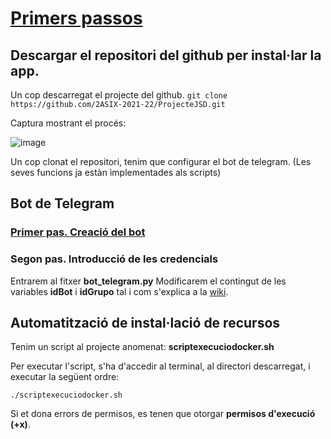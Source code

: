 # [Primers passos](https://2asix-2021-22.github.io/ProjecteJSD/)
## Descargar el repositori del github per instal·lar la app.

Un cop descarregat el projecte del github.
`git clone https://github.com/2ASIX-2021-22/ProjecteJSD.git`

Captura mostrant el procés:

![image](https://user-images.githubusercontent.com/80519737/168882764-e1fbf2ca-2abe-4726-8849-e452d11d59c6.png)

Un cop clonat el repositori, tenim que configurar el bot de telegram. (Les seves funcions ja estàn implementades als scripts)

## Bot de Telegram
### [Primer pas. Creació del bot](https://github.com/2ASIX-2021-22/ProjecteJSD/wiki/05.-Bot-de-Telegram)
### Segon pas. Introducció de les credencials
Entrarem al fitxer **bot_telegram.py**
Modificarem el contingut de les variables **idBot** i **idGrupo** tal i com s'explica a la [wiki](https://github.com/2ASIX-2021-22/ProjecteJSD/wiki/05.-Bot-de-Telegram#enviem-missatges-a-telegram-mitjan%C3%A7ant-python).

## Automatització de instal·lació de recursos

Tenim un script al projecte anomenat: **scriptexecuciodocker.sh**

Per executar l'script, s'ha d'accedir al terminal, al directori descarregat, i executar la següent ordre:

`./scriptexecuciodocker.sh`

Si et dona errors de permisos, es tenen que otorgar **permisos d'execució (+x)**.
